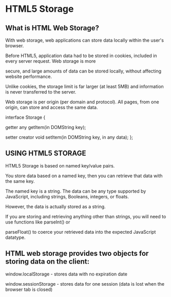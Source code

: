 # HTML5 Storage

## What is HTML Web Storage?

With web storage, web applications can store data locally within the user's browser.

Before HTML5, application data had to be stored in cookies, included in every server request. Web storage is more 

secure, and large amounts of data can be stored locally, without affecting website performance.

Unlike cookies, the storage limit is far larger (at least 5MB) and information is never transferred to the server.

Web storage is per origin (per domain and protocol). All pages, from one origin, can store and access the same data.

interface Storage {

  getter any getItem(in DOMString key);
  
  setter creator void setItem(in DOMString key, in any data);
};



## USING HTML5 STORAGE

HTML5 Storage is based on named key/value pairs. 

You store data based on a named key, then you can retrieve that data with the same key. 

The named key is a string. The data can be any type supported by JavaScript, including strings, Booleans, integers, or floats. 

However, the data is actually stored as a string. 

If you are storing and retrieving anything other than strings, you will need to use functions like parseInt() or 

parseFloat() to coerce your retrieved data into the expected JavaScript datatype.

## HTML web storage provides two objects for storing data on the client:

window.localStorage - stores data with no expiration date

window.sessionStorage - stores data for one session (data is lost when the browser tab is closed)
